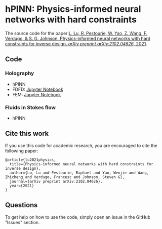 # hPINN: Physics-informed neural networks with hard constraints

The source code for the paper [L. Lu, R. Pestourie, W. Yao, Z. Wang, F. Verdugo, & S. G. Johnson. Physics-informed neural networks with hard constraints for inverse design. *arXiv preprint arXiv:2102.04626*, 2021](https://arxiv.org/abs/2102.04626).

## Code

### Holography

- hPINN
- FDFD: [Jupyter Notebook](FDFD/inverse_design_FDFD-epsstart-eps1.ipynb)
- FEM: [Jupyter Notebook](FEM/Main.ipynb)

### Fluids in Stokes flow

- hPINN

## Cite this work

If you use this code for academic research, you are encouraged to cite the following paper:

```
@article{lu2021physics,
  title={Physics-informed neural networks with hard constraints for inverse design},
  author={Lu, Lu and Pestourie, Raphael and Yao, Wenjie and Wang, Zhicheng and Verdugo, Francesc and Johnson, Steven G},
  journal={arXiv preprint arXiv:2102.04626},
  year={2021}
}
```

## Questions

To get help on how to use the code, simply open an issue in the GitHub "Issues" section.
